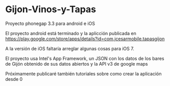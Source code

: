 Gijon-Vinos-y-Tapas
===================

Proyecto phonegap 3.3 para android e iOS

El proyecto android está terminado y la aplicción publicada en https://play.google.com/store/apps/details?id=com.jcesarmobile.tapasgijon

A la versión de iOS faltaría arreglar algunas cosas para iOS 7.

El proyecto usa Intel's App Framework, un JSON con los datos de los bares de Gijón obtenido de sus datos abiertos y la API v3 de google maps

Próximamente publicaré también tutoriales sobre como crear la aplicación desde 0

